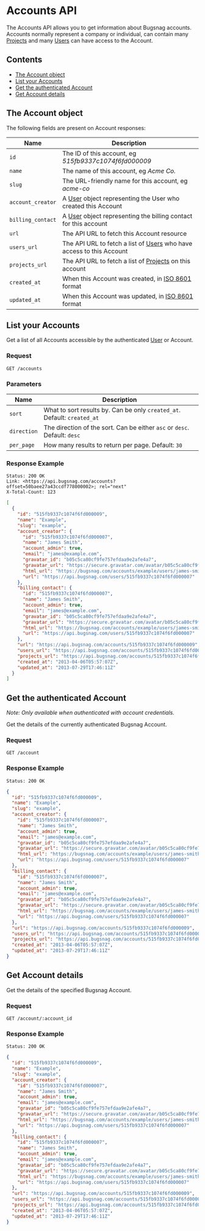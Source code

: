 Accounts API
============

The Accounts API allows you to get information about Bugsnag accounts. Accounts normally represent a company or individual, can contain many [Projects](projects.md) and many [Users](users.md) can have access to the Account.

Contents
--------

-   [The Account object](#the-account-object)
-   [List your Accounts](#list-your-accounts)
-   [Get the authenticated Account](#get-the-authenticated-account)
-   [Get Account details](#get-account-details)


The Account object
------------------

The following fields are present on Account responses:

Name              | Description
----------------- | -----------
`id`              | The ID of this account, eg *515fb9337c1074f6fd000009*
`name`            | The name of this account, eg *Acme Co.*
`slug`            | The URL-friendly name for this account, eg *acme-co*
`account_creator` | A [User](user.md) object representing the User who created this Account
`billing_contact` | A [User](user.md) object representing the billing contact for this account
`url`             | The API URL to fetch this Account resource
`users_url`       | The API URL to fetch a list of [Users](users.md) who have access to this Account
`projects_url`    | The API URL to fetch a list of [Projects](projects.md) on this account
`created_at`      | When this Account was created, in [ISO 8601](http://en.wikipedia.org/wiki/ISO_8601) format
`updated_at`      | When this Account was updated, in [ISO 8601](http://en.wikipedia.org/wiki/ISO_8601) format


List your Accounts
------------------

Get a list of all Accounts accessible by the authenticated [User](users.md) or Account.

### Request

```http
GET /accounts
```

### Parameters

Name        | Description
----------- | -----------
`sort`      | What to sort results by. Can be only `created_at`. Default: `created_at`
`direction` | The direction of the sort. Can be either `asc` or `desc`. Default: `desc`
`per_page`  | How many results to return per page. Default: `30`

### Response Example

```http
Status: 200 OK
Link: <https://api.bugsnag.com/accounts?offset=50baee27a43ccdf778000002>; rel="next"
X-Total-Count: 123
```
```json
[
  {
    "id": "515fb9337c1074f6fd000009",
    "name": "Example",
    "slug": "example",
    "account_creator": {
      "id": "515fb9337c1074f6fd000007",
      "name": "James Smith",
      "account_admin": true,
      "email": "james@example.com",
      "gravatar_id": "b05c5ca80cf9fe757efdaa9e2afe4a7",
      "gravatar_url": "https://secure.gravatar.com/avatar/b05c5ca80cf9fe757efdaa9e2afe4a7",
      "html_url": "https://bugsnag.com/accounts/example/users/james-smith/edit",
      "url": "https://api.bugsnag.com/users/515fb9337c1074f6fd000007"
    },
    "billing_contact": {
      "id": "515fb9337c1074f6fd000007",
      "name": "James Smith",
      "account_admin": true,
      "email": "james@example.com",
      "gravatar_id": "b05c5ca80cf9fe757efdaa9e2afe4a7",
      "gravatar_url": "https://secure.gravatar.com/avatar/b05c5ca80cf9fe757efdaa9e2afe4a7",
      "html_url": "https://bugsnag.com/accounts/example/users/james-smith/edit",
      "url": "https://api.bugsnag.com/users/515fb9337c1074f6fd000007"
    },
    "url": "https://api.bugsnag.com/accounts/515fb9337c1074f6fd000009",
    "users_url": "https://api.bugsnag.com/accounts/515fb9337c1074f6fd000009/users",
    "projects_url": "https://api.bugsnag.com/accounts/515fb9337c1074f6fd000009/users",
    "created_at": "2013-04-06T05:57:07Z",
    "updated_at": "2013-07-29T17:46:11Z"
  }
]
```


Get the authenticated Account
-----------------------------

*Note: Only available when authenticated with account credentials.*

Get the details of the currently authenticated Bugsnag Account.

### Request

```http
GET /account
```

### Response Example

```http
Status: 200 OK
```
```json
{
  "id": "515fb9337c1074f6fd000009",
  "name": "Example",
  "slug": "example",
  "account_creator": {
    "id": "515fb9337c1074f6fd000007",
    "name": "James Smith",
    "account_admin": true,
    "email": "james@example.com",
    "gravatar_id": "b05c5ca80cf9fe757efdaa9e2afe4a7",
    "gravatar_url": "https://secure.gravatar.com/avatar/b05c5ca80cf9fe757efdaa9e2afe4a7",
    "html_url": "https://bugsnag.com/accounts/example/users/james-smith/edit",
    "url": "https://api.bugsnag.com/users/515fb9337c1074f6fd000007"
  },
  "billing_contact": {
    "id": "515fb9337c1074f6fd000007",
    "name": "James Smith",
    "account_admin": true,
    "email": "james@example.com",
    "gravatar_id": "b05c5ca80cf9fe757efdaa9e2afe4a7",
    "gravatar_url": "https://secure.gravatar.com/avatar/b05c5ca80cf9fe757efdaa9e2afe4a7",
    "html_url": "https://bugsnag.com/accounts/example/users/james-smith/edit",
    "url": "https://api.bugsnag.com/users/515fb9337c1074f6fd000007"
  },
  "url": "https://api.bugsnag.com/accounts/515fb9337c1074f6fd000009",
  "users_url": "https://api.bugsnag.com/accounts/515fb9337c1074f6fd000009/users",
  "projects_url": "https://api.bugsnag.com/accounts/515fb9337c1074f6fd000009/users",
  "created_at": "2013-04-06T05:57:07Z",
  "updated_at": "2013-07-29T17:46:11Z"
}
```


Get Account details
-------------------

Get the details of the specified Bugsnag Account.

### Request

```http
GET /account/:account_id
```

### Response Example

```http
Status: 200 OK
```
```json
{
  "id": "515fb9337c1074f6fd000009",
  "name": "Example",
  "slug": "example",
  "account_creator": {
    "id": "515fb9337c1074f6fd000007",
    "name": "James Smith",
    "account_admin": true,
    "email": "james@example.com",
    "gravatar_id": "b05c5ca80cf9fe757efdaa9e2afe4a7",
    "gravatar_url": "https://secure.gravatar.com/avatar/b05c5ca80cf9fe757efdaa9e2afe4a7",
    "html_url": "https://bugsnag.com/accounts/example/users/james-smith/edit",
    "url": "https://api.bugsnag.com/users/515fb9337c1074f6fd000007"
  },
  "billing_contact": {
    "id": "515fb9337c1074f6fd000007",
    "name": "James Smith",
    "account_admin": true,
    "email": "james@example.com",
    "gravatar_id": "b05c5ca80cf9fe757efdaa9e2afe4a7",
    "gravatar_url": "https://secure.gravatar.com/avatar/b05c5ca80cf9fe757efdaa9e2afe4a7",
    "html_url": "https://bugsnag.com/accounts/example/users/james-smith/edit",
    "url": "https://api.bugsnag.com/users/515fb9337c1074f6fd000007"
  },
  "url": "https://api.bugsnag.com/accounts/515fb9337c1074f6fd000009",
  "users_url": "https://api.bugsnag.com/accounts/515fb9337c1074f6fd000009/users",
  "projects_url": "https://api.bugsnag.com/accounts/515fb9337c1074f6fd000009/users",
  "created_at": "2013-04-06T05:57:07Z",
  "updated_at": "2013-07-29T17:46:11Z"
}
```
